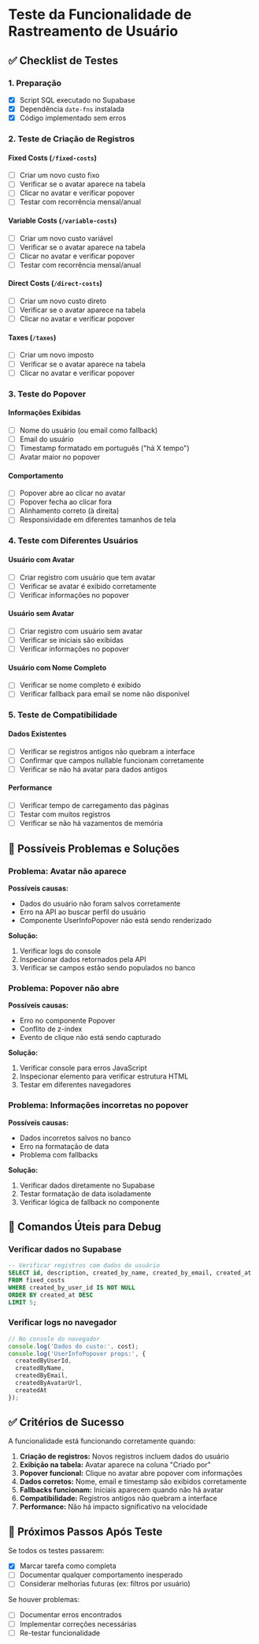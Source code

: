 # Teste da Funcionalidade de Rastreamento de Usuário

## ✅ Checklist de Testes

### 1. Preparação
- [x] Script SQL executado no Supabase
- [x] Dependência `date-fns` instalada
- [x] Código implementado sem erros

### 2. Teste de Criação de Registros

#### Fixed Costs (`/fixed-costs`)
- [ ] Criar um novo custo fixo
- [ ] Verificar se o avatar aparece na tabela
- [ ] Clicar no avatar e verificar popover
- [ ] Testar com recorrência mensal/anual

#### Variable Costs (`/variable-costs`)
- [ ] Criar um novo custo variável
- [ ] Verificar se o avatar aparece na tabela
- [ ] Clicar no avatar e verificar popover
- [ ] Testar com recorrência mensal/anual

#### Direct Costs (`/direct-costs`)
- [ ] Criar um novo custo direto
- [ ] Verificar se o avatar aparece na tabela
- [ ] Clicar no avatar e verificar popover

#### Taxes (`/taxes`)
- [ ] Criar um novo imposto
- [ ] Verificar se o avatar aparece na tabela
- [ ] Clicar no avatar e verificar popover

### 3. Teste do Popover

#### Informações Exibidas
- [ ] Nome do usuário (ou email como fallback)
- [ ] Email do usuário
- [ ] Timestamp formatado em português ("há X tempo")
- [ ] Avatar maior no popover

#### Comportamento
- [ ] Popover abre ao clicar no avatar
- [ ] Popover fecha ao clicar fora
- [ ] Alinhamento correto (à direita)
- [ ] Responsividade em diferentes tamanhos de tela

### 4. Teste com Diferentes Usuários

#### Usuário com Avatar
- [ ] Criar registro com usuário que tem avatar
- [ ] Verificar se avatar é exibido corretamente
- [ ] Verificar informações no popover

#### Usuário sem Avatar
- [ ] Criar registro com usuário sem avatar
- [ ] Verificar se iniciais são exibidas
- [ ] Verificar informações no popover

#### Usuário com Nome Completo
- [ ] Verificar se nome completo é exibido
- [ ] Verificar fallback para email se nome não disponível

### 5. Teste de Compatibilidade

#### Dados Existentes
- [ ] Verificar se registros antigos não quebram a interface
- [ ] Confirmar que campos nullable funcionam corretamente
- [ ] Verificar se não há avatar para dados antigos

#### Performance
- [ ] Verificar tempo de carregamento das páginas
- [ ] Testar com muitos registros
- [ ] Verificar se não há vazamentos de memória

## 🐛 Possíveis Problemas e Soluções

### Problema: Avatar não aparece
**Possíveis causas:**
- Dados do usuário não foram salvos corretamente
- Erro na API ao buscar perfil do usuário
- Componente UserInfoPopover não está sendo renderizado

**Solução:**
1. Verificar logs do console
2. Inspecionar dados retornados pela API
3. Verificar se campos estão sendo populados no banco

### Problema: Popover não abre
**Possíveis causas:**
- Erro no componente Popover
- Conflito de z-index
- Evento de clique não está sendo capturado

**Solução:**
1. Verificar console para erros JavaScript
2. Inspecionar elemento para verificar estrutura HTML
3. Testar em diferentes navegadores

### Problema: Informações incorretas no popover
**Possíveis causas:**
- Dados incorretos salvos no banco
- Erro na formatação de data
- Problema com fallbacks

**Solução:**
1. Verificar dados diretamente no Supabase
2. Testar formatação de data isoladamente
3. Verificar lógica de fallback no componente

## 📝 Comandos Úteis para Debug

### Verificar dados no Supabase
```sql
-- Verificar registros com dados de usuário
SELECT id, description, created_by_name, created_by_email, created_at 
FROM fixed_costs 
WHERE created_by_user_id IS NOT NULL 
ORDER BY created_at DESC 
LIMIT 5;
```

### Verificar logs no navegador
```javascript
// No console do navegador
console.log('Dados do custo:', cost);
console.log('UserInfoPopover props:', {
  createdByUserId,
  createdByName,
  createdByEmail,
  createdByAvatarUrl,
  createdAt
});
```

## ✅ Critérios de Sucesso

A funcionalidade está funcionando corretamente quando:

1. **Criação de registros:** Novos registros incluem dados do usuário
2. **Exibição na tabela:** Avatar aparece na coluna "Criado por"
3. **Popover funcional:** Clique no avatar abre popover com informações
4. **Dados corretos:** Nome, email e timestamp são exibidos corretamente
5. **Fallbacks funcionam:** Iniciais aparecem quando não há avatar
6. **Compatibilidade:** Registros antigos não quebram a interface
7. **Performance:** Não há impacto significativo na velocidade

## 🎯 Próximos Passos Após Teste

Se todos os testes passarem:
- [x] Marcar tarefa como completa
- [ ] Documentar qualquer comportamento inesperado
- [ ] Considerar melhorias futuras (ex: filtros por usuário)

Se houver problemas:
- [ ] Documentar erros encontrados
- [ ] Implementar correções necessárias
- [ ] Re-testar funcionalidade
